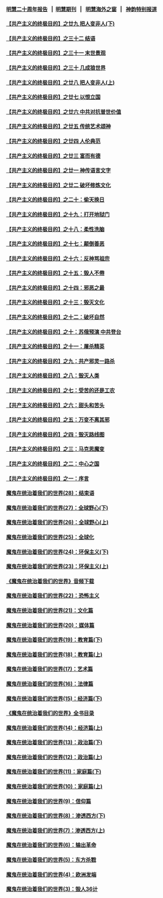 #### [明慧二十周年报告](https://github.com/gfw-breaker/mh-reports/blob/master/README.md?t=07220101) &nbsp;&nbsp;|&nbsp;&nbsp;[明慧期刊](https://github.com/gfw-breaker/mh-qikan) &nbsp;&nbsp;|&nbsp;&nbsp; [明慧海外之窗](https://github.com/gfw-breaker/mh-news/blob/master/README.md?t=07220101) &nbsp;&nbsp;|&nbsp;&nbsp; [神韵特别报道](https://github.com/gfw-breaker/mh-news/blob/master/shenyun.md?t=07220101) 

#### [【共产主义的终极目的】之廿九 把人变非人(下)](../pages/nsc422/n11344140.md?t=07220101) 

#### [【共产主义的终极目的】之三十二 结语](../pages/nsc422/n11360535.md?t=07220101) 

#### [【共产主义的终极目的】之三十一 末世景观](../pages/nsc422/n11351129.md?t=07220101) 

#### [【共产主义的终极目的】之三十 几成狼世界](../pages/nsc422/n11348280.md?t=07220101) 

#### [【共产主义的终极目的】之廿八 把人变非人(上)](../pages/nsc422/n11340492.md?t=07220101) 

#### [【共产主义的终极目的】之廿七 以恨立国](../pages/nsc422/n11336944.md?t=07220101) 

#### [【共产主义的终极目的】之廿六 中共对抗普世价值](../pages/nsc422/n11324785.md?t=07220101) 

#### [【共产主义的终极目的】之廿五 传统艺术颂神](../pages/nsc422/n11296396.md?t=07220101) 

#### [【共产主义的终极目的】之廿四 人伦典范](../pages/nsc422/n11296397.md?t=07220101) 

#### [【共产主义的终极目的】之廿三 富而有德](../pages/nsc422/n11283598.md?t=07220101) 

#### [【共产主义的终极目的】之廿一 神传语言文字](../pages/nsc422/n11263265.md?t=07220101) 

#### [【共产主义的终极目的】之廿二 破坏修炼文化](../pages/nsc422/n11245728.md?t=07220101) 

#### [【共产主义的终极目的】之二十：偷天换日](../pages/nsc422/n11238846.md?t=07220101) 

#### [【共产主义的终极目的】之十九：打开地狱门](../pages/nsc422/n11206376.md?t=07220101) 

#### [【共产主义的终极目的】之十八：柔性洗脑](../pages/nsc422/n11199994.md?t=07220101) 

#### [【共产主义的终极目的】之十七：颠倒善恶](../pages/nsc422/n11179782.md?t=07220101) 

#### [【共产主义的终极目的】之十六：反神骂祖宗](../pages/nsc422/n11166798.md?t=07220101) 

#### [【共产主义的终极目的】之十五：毁人不倦](../pages/nsc422/n11166792.md?t=07220101) 

#### [【共产主义的终极目的】之十四：邪恶之最](../pages/nsc422/n11150249.md?t=07220101) 

#### [【共产主义的终极目的】之十三：毁灭文化](../pages/nsc422/n11135227.md?t=07220101) 

#### [【共产主义的终极目的】之十二：破坏自然](../pages/nsc422/n11135214.md?t=07220101) 

#### [【共产主义的终极目的】之十：苏俄预演 中共登台](../pages/nsc422/n11118424.md?t=07220101) 

#### [【共产主义的终极目的】之十一：屠杀精英](../pages/nsc422/n11118442.md?t=07220101) 

#### [【共产主义的终极目的】之九：共产邪灵一路杀](../pages/nsc422/n11114139.md?t=07220101) 

#### [【共产主义的终极目的】之八：毁灭人类](../pages/nsc422/n11108503.md?t=07220101) 

#### [【共产主义的终极目的】之七：受苦的还是工农](../pages/nsc422/n11101809.md?t=07220101) 

#### [【共产主义的终极目的】之六：甜头和苦头](../pages/nsc422/n11096971.md?t=07220101) 

#### [【共产主义的终极目的】之五：万变不离其邪](../pages/nsc422/n11091285.md?t=07220101) 

#### [【共产主义的终极目的】之四：毁灭路线图](../pages/nsc422/n11086284.md?t=07220101) 

#### [【共产主义的终极目的】之三：马克思魔变](../pages/nsc422/n11061941.md?t=07220101) 

#### [【共产主义的终极目的】之二：中心之国](../pages/nsc422/n11047728.md?t=07220101) 

#### [【共产主义的终极目的】之一：序言](../pages/nsc422/n11086077.md?t=07220101) 

#### [魔鬼在统治着我们的世界(28)：结束语](../pages/nsc422/n10936246.md?t=07220101) 

#### [魔鬼在统治着我们的世界(27)：全球野心(下)](../pages/nsc422/n10928319.md?t=07220101) 

#### [魔鬼在统治着我们的世界(26)：全球野心(上)](../pages/nsc422/n10900318.md?t=07220101) 

#### [魔鬼在统治着我们的世界(25)：全球化](../pages/nsc422/n10788205.md?t=07220101) 

#### [魔鬼在统治着我们的世界(24)：环保主义(下)](../pages/nsc422/n10695307.md?t=07220101) 

#### [魔鬼在统治着我们的世界(23)：环保主义(上)](../pages/nsc422/n10688613.md?t=07220101) 

#### [《魔鬼在统治着我们的世界》音频下载](../pages/nsc422/n10635553.md?t=07220101) 

#### [魔鬼在统治着我们的世界(22)：恐怖主义](../pages/nsc422/n10614727.md?t=07220101) 

#### [魔鬼在统治着我们的世界(21)：文化篇](../pages/nsc422/n10597706.md?t=07220101) 

#### [魔鬼在统治着我们的世界(20)：媒体篇](../pages/nsc422/n10586579.md?t=07220101) 

#### [魔鬼在统治着我们的世界(19)：教育篇(下)](../pages/nsc422/n10564808.md?t=07220101) 

#### [魔鬼在统治着我们的世界(18)：教育篇(上)](../pages/nsc422/n10526970.md?t=07220101) 

#### [魔鬼在统治着我们的世界(17)：艺术篇](../pages/nsc422/n10499093.md?t=07220101) 

#### [魔鬼在统治着我们的世界(16)：法律篇](../pages/nsc422/n10485969.md?t=07220101) 

#### [魔鬼在统治着我们的世界(15)：经济篇(下)](../pages/nsc422/n10469975.md?t=07220101) 

#### [《魔鬼在统治着我们的世界》全书目录](../pages/nsc422/n10464261.md?t=07220101) 

#### [魔鬼在统治着我们的世界(14)：经济篇(上)](../pages/nsc422/n10457370.md?t=07220101) 

#### [魔鬼在统治着我们的世界(13)：政治篇(下)](../pages/nsc422/n10448270.md?t=07220101) 

#### [魔鬼在统治着我们的世界(12)：政治篇(上)](../pages/nsc422/n10444576.md?t=07220101) 

#### [魔鬼在统治着我们的世界(11)：家庭篇(下)](../pages/nsc422/n10440961.md?t=07220101) 

#### [魔鬼在统治着我们的世界(10)：家庭篇(上)](../pages/nsc422/n10435448.md?t=07220101) 

#### [魔鬼在统治着我们的世界(9)：信仰篇](../pages/nsc422/n10432159.md?t=07220101) 

#### [魔鬼在统治着我们的世界(8)：渗透西方(下)](../pages/nsc422/n10429603.md?t=07220101) 

#### [魔鬼在统治着我们的世界(7)：渗透西方(上)](../pages/nsc422/n10426013.md?t=07220101) 

#### [魔鬼在统治着我们的世界(6)：输出革命](../pages/nsc422/n10421536.md?t=07220101) 

#### [魔鬼在统治着我们的世界(5)：东方杀戮](../pages/nsc422/n10417707.md?t=07220101) 

#### [魔鬼在统治着我们的世界(4)：欧洲发端](../pages/nsc422/n10414890.md?t=07220101) 

#### [魔鬼在统治着我们的世界(3)：毁人36计](../pages/nsc422/n10411583.md?t=07220101) 

